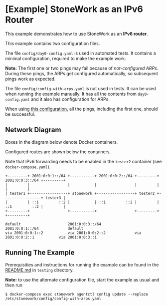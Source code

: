 [Example] StoneWork as an IPv6 Router
=====================================

This example demonstrates how to use StoneWork as an **IPv6 router**.

This example contains two configuration files.

The file `config/day0-config.yaml` is used in automated tests. It contains a minimal configuration, required to make the example work.

**Note:** The first one or two pings may fail because of *not-configured ARPs*. During these pings, the ARPs get configured automatically, so subsequent pings work as expected.

The file `config/config-with-arps.yaml` is not used in tests. It can be used when running the example manually. It has all the contents from `day0-config.yaml` and it also has configuration for ARPs.

When using [this configuration](config/config-with-arps.yaml), all the pings, including the first one, should be successful.

Network Diagram
---------------
Boxes in the diagram below denote Docker containers.

Configured routes are shown below the containers.

Note that IPv6 forwarding needs to be enabled in the `tester2` container (see `docker-compose.yaml`).
```
+---------+ 2001:0:0:1::/64 +-----------+ 2001:0:0:2::/64 +---------+ 2001:0:0:3::/64 +---------+
|         |                 |           |                 |         |                 |         |
| tester1 +-----------------+ stonework +-----------------+ tester2 +-----------------+ tester3 |
|         | ::1         ::2 |           | ::1         ::2 |         | ::1         ::2 |         |
+---------+                 +-----------+                 +---------+                 +---------+

default                     2001:0:0:3::/64               2001:0:0:1::/64             default
via 2001:0:0:1::2           via 2001:0:0:2::2             via 2001:0:0:2::1           via 2001:0:0:3::1
```

Running The Example
-------------------

Prerequisities and instructions for running the example can be found in the
[README.md][readme-testing-examples] in `testing` directory.

**Note:** to use the alternate configuration file, start the example as usual and then run
```
$ docker-compose exec stonework agentctl config update --replace /etc/stonework/config/config-with-arps.yaml
```

[readme-testing-examples]: ../README.md

